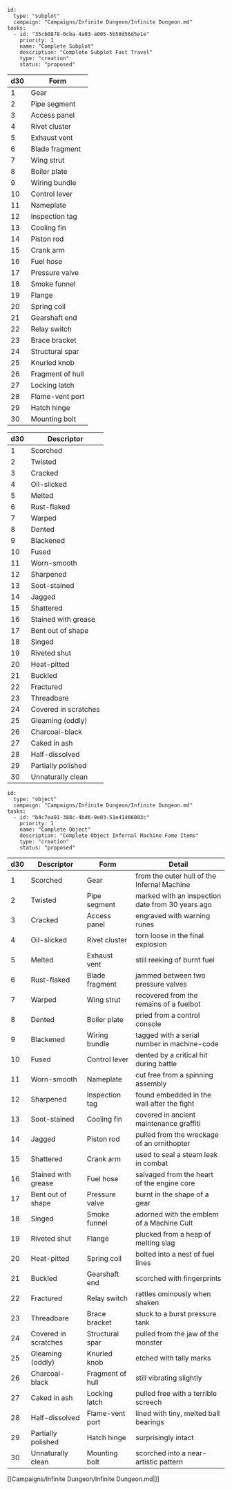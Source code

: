 
```RpgManager4
id: 
  type: "subplot"
  campaign: "Campaigns/Infinite Dungeon/Infinite Dungeon.md"
tasks: 
  - id: "35cb0878-0cba-4a03-a005-5b58d56d5e1e"
    priority: 1
    name: "Complete Subplot"
    description: "Complete Subplot Fast Travel"
    type: "creation"
    status: "proposed"
```

| d30 | Form             |
| --- | ---------------- |
| 1   | Gear             |
| 2   | Pipe segment     |
| 3   | Access panel     |
| 4   | Rivet cluster    |
| 5   | Exhaust vent     |
| 6   | Blade fragment   |
| 7   | Wing strut       |
| 8   | Boiler plate     |
| 9   | Wiring bundle    |
| 10  | Control lever    |
| 11  | Nameplate        |
| 12  | Inspection tag   |
| 13  | Cooling fin      |
| 14  | Piston rod       |
| 15  | Crank arm        |
| 16  | Fuel hose        |
| 17  | Pressure valve   |
| 18  | Smoke funnel     |
| 19  | Flange           |
| 20  | Spring coil      |
| 21  | Gearshaft end    |
| 22  | Relay switch     |
| 23  | Brace bracket    |
| 24  | Structural spar  |
| 25  | Knurled knob     |
| 26  | Fragment of hull |
| 27  | Locking latch    |
| 28  | Flame-vent port  |
| 29  | Hatch hinge      |
| 30  | Mounting bolt    |


| d30 | Descriptor           |
| --- | -------------------- |
| 1   | Scorched             |
| 2   | Twisted              |
| 3   | Cracked              |
| 4   | Oil-slicked          |
| 5   | Melted               |
| 6   | Rust-flaked          |
| 7   | Warped               |
| 8   | Dented               |
| 9   | Blackened            |
| 10  | Fused                |
| 11  | Worn-smooth          |
| 12  | Sharpened            |
| 13  | Soot-stained         |
| 14  | Jagged               |
| 15  | Shattered            |
| 16  | Stained with grease  |
| 17  | Bent out of shape    |
| 18  | Singed               |
| 19  | Riveted shut         |
| 20  | Heat-pitted          |
| 21  | Buckled              |
| 22  | Fractured            |
| 23  | Threadbare           |
| 24  | Covered in scratches |
| 25  | Gleaming (oddly)     |
| 26  | Charcoal-black       |
| 27  | Caked in ash         |
| 28  | Half-dissolved       |
| 29  | Partially polished   |
| 30  | Unnaturally clean    |

```RpgManager4
id: 
  type: "object"
  campaign: "Campaigns/Infinite Dungeon/Infinite Dungeon.md"
tasks: 
  - id: "b4c7ea91-388c-4bd6-9e03-51e41466003c"
    priority: 1
    name: "Complete Object"
    description: "Complete Object Infernal Machine Fame Items"
    type: "creation"
    status: "proposed"
```

| d30 | **Descriptor**       | **Form**         | **Detail**                                       |
| --- | -------------------- | ---------------- | ------------------------------------------------ |
| 1   | Scorched             | Gear             | from the outer hull of the Infernal Machine      |
| 2   | Twisted              | Pipe segment     | marked with an inspection date from 30 years ago |
| 3   | Cracked              | Access panel     | engraved with warning runes                      |
| 4   | Oil-slicked          | Rivet cluster    | torn loose in the final explosion                |
| 5   | Melted               | Exhaust vent     | still reeking of burnt fuel                      |
| 6   | Rust-flaked          | Blade fragment   | jammed between two pressure valves               |
| 7   | Warped               | Wing strut       | recovered from the remains of a fuelbot          |
| 8   | Dented               | Boiler plate     | pried from a control console                     |
| 9   | Blackened            | Wiring bundle    | tagged with a serial number in machine-code      |
| 10  | Fused                | Control lever    | dented by a critical hit during battle           |
| 11  | Worn-smooth          | Nameplate        | cut free from a spinning assembly                |
| 12  | Sharpened            | Inspection tag   | found embedded in the wall after the fight       |
| 13  | Soot-stained         | Cooling fin      | covered in ancient maintenance graffiti          |
| 14  | Jagged               | Piston rod       | pulled from the wreckage of an ornithopter       |
| 15  | Shattered            | Crank arm        | used to seal a steam leak in combat              |
| 16  | Stained with grease  | Fuel hose        | salvaged from the heart of the engine core       |
| 17  | Bent out of shape    | Pressure valve   | burnt in the shape of a gear                     |
| 18  | Singed               | Smoke funnel     | adorned with the emblem of a Machine Cult        |
| 19  | Riveted shut         | Flange           | plucked from a heap of melting slag              |
| 20  | Heat-pitted          | Spring coil      | bolted into a nest of fuel lines                 |
| 21  | Buckled              | Gearshaft end    | scorched with fingerprints                       |
| 22  | Fractured            | Relay switch     | rattles ominously when shaken                    |
| 23  | Threadbare           | Brace bracket    | stuck to a burst pressure tank                   |
| 24  | Covered in scratches | Structural spar  | pulled from the jaw of the monster               |
| 25  | Gleaming (oddly)     | Knurled knob     | etched with tally marks                          |
| 26  | Charcoal-black       | Fragment of hull | still vibrating slightly                         |
| 27  | Caked in ash         | Locking latch    | pulled free with a terrible screech              |
| 28  | Half-dissolved       | Flame-vent port  | lined with tiny, melted ball bearings            |
| 29  | Partially polished   | Hatch hinge      | surprisingly intact                              |
| 30  | Unnaturally clean    | Mounting bolt    | scorched into a near-artistic pattern            |



[[Campaigns/Infinite Dungeon/Infinite Dungeon.md|]]